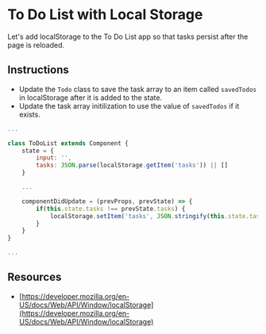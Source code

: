 # To Do List with Local Storage

Let's add localStorage to the To Do List app so that tasks persist after the page is reloaded.

## Instructions

- Update the `Todo` class to save the task array to an item called `savedTodos` in localStorage after it is added to the state.
- Update the task array initilization to use the value of `savedTodos` if it exists.

``` js
...

class ToDoList extends Component {
    state = {
        input: '',
        tasks: JSON.parse(localStorage.getItem('tasks')) || []
    }

    ...

    componentDidUpdate = (prevProps, prevState) => {
        if(this.state.tasks !== prevState.tasks) {
            localStorage.setItem('tasks', JSON.stringify(this.state.tasks))
        }
    }
}

...
```

## Resources

* [https://developer.mozilla.org/en-US/docs/Web/API/Window/localStorage](https://developer.mozilla.org/en-US/docs/Web/API/Window/localStorage)